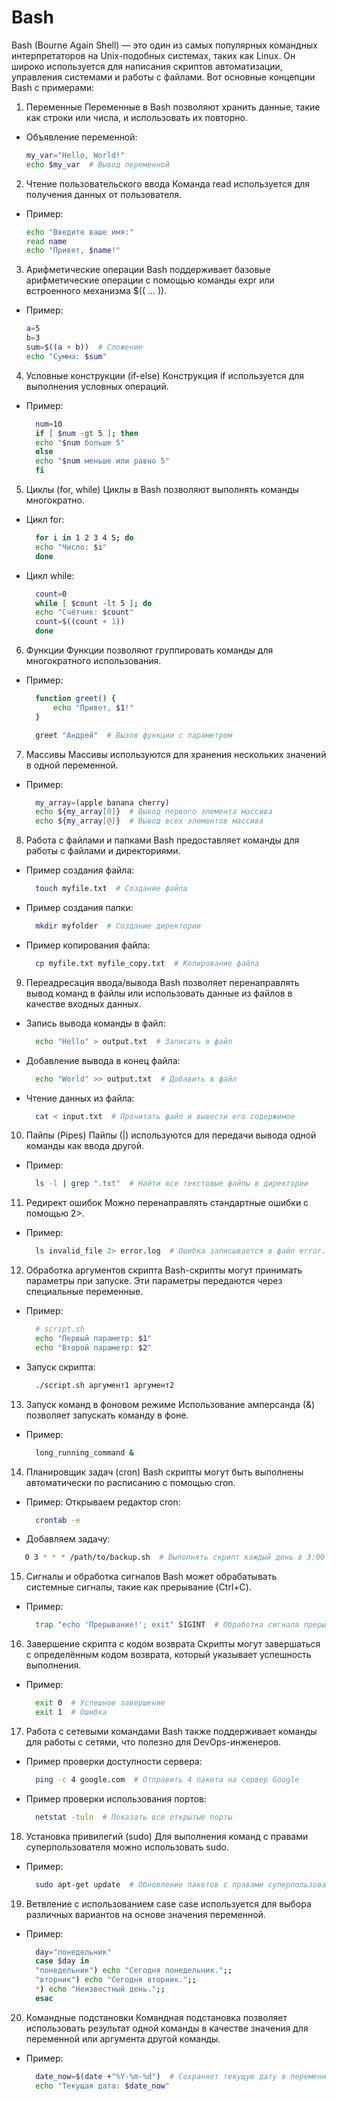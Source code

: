 # Bash

Bash (Bourne Again Shell) — это один из самых популярных командных интерпретаторов на Unix-подобных системах, таких как Linux. Он широко используется для написания скриптов автоматизации, управления системами и работы с файлами. Вот основные концепции Bash с примерами:

1. Переменные
   Переменные в Bash позволяют хранить данные, такие как строки или числа, и использовать их повторно.

- Объявление переменной:
  ```bash
  my_var="Hello, World!"
  echo $my_var  # Вывод переменной
  ```

2. Чтение пользовательского ввода
   Команда read используется для получения данных от пользователя.

- Пример:
  ```bash
  echo "Введите ваше имя:"
  read name
  echo "Привет, $name!"
  ```

3. Арифметические операции
   Bash поддерживает базовые арифметические операции с помощью команды expr или встроенного механизма $(( ... )).

- Пример:

  ```bash
  a=5
  b=3
  sum=$((a + b))  # Сложение
  echo "Сумма: $sum"
  ```

4. Условные конструкции (if-else)
   Конструкция if используется для выполнения условных операций.

- Пример:
  ```bash
    num=10
    if [ $num -gt 5 ]; then
    echo "$num больше 5"
    else
    echo "$num меньше или равно 5"
    fi
  ```

5. Циклы (for, while)
   Циклы в Bash позволяют выполнять команды многократно.

- Цикл for:
  ```bash
    for i in 1 2 3 4 5; do
    echo "Число: $i"
    done
  ```
- Цикл while:
  ```bash
    count=0
    while [ $count -lt 5 ]; do
    echo "Счётчик: $count"
    count=$((count + 1))
    done
  ```

6. Функции
   Функции позволяют группировать команды для многократного использования.

- Пример:

  ```bash
    function greet() {
        echo "Привет, $1!"
    }

    greet "Андрей"  # Вызов функции с параметром
  ```

7. Массивы
   Массивы используются для хранения нескольких значений в одной переменной.

- Пример:
  ```bash
    my_array=(apple banana cherry)
    echo ${my_array[0]}  # Вывод первого элемента массива
    echo ${my_array[@]}  # Вывод всех элементов массива
  ```

8. Работа с файлами и папками
   Bash предоставляет команды для работы с файлами и директориями.

- Пример создания файла:

  ```bash
    touch myfile.txt  # Создание файла
  ```

- Пример создания папки:
  ```bash
    mkdir myfolder  # Создание директории
  ```
- Пример копирования файла:
  ```bash
    cp myfile.txt myfile_copy.txt  # Копирование файла
  ```

9. Переадресация ввода/вывода
   Bash позволяет перенаправлять вывод команд в файлы или использовать данные из файлов в качестве входных данных.

- Запись вывода команды в файл:
  ```bash
    echo "Hello" > output.txt  # Записать в файл
  ```
- Добавление вывода в конец файла:
  ```bash
    echo "World" >> output.txt  # Добавить в файл
  ```
- Чтение данных из файла:
  ```bash
    cat < input.txt  # Прочитать файл и вывести его содержимое
  ```

10. Пайпы (Pipes)
    Пайпы (|) используются для передачи вывода одной команды как ввода другой.

- Пример:
  ```bash
    ls -l | grep ".txt"  # Найти все текстовые файлы в директории
  ```

11. Редирект ошибок
    Можно перенаправлять стандартные ошибки с помощью 2>.

- Пример:
  ```bash
    ls invalid_file 2> error.log  # Ошибка записывается в файл error.log
  ```

12. Обработка аргументов скрипта
    Bash-скрипты могут принимать параметры при запуске. Эти параметры передаются через специальные переменные.

- Пример:
  ```bash
    # script.sh
    echo "Первый параметр: $1"
    echo "Второй параметр: $2"
  ```
- Запуск скрипта:
  ```bash
    ./script.sh аргумент1 аргумент2
  ```

13. Запуск команд в фоновом режиме
    Использование амперсанда (&) позволяет запускать команду в фоне.

- Пример:
  ```bash
    long_running_command &
  ```

14. Планировщик задач (cron)
    Bash скрипты могут быть выполнены автоматически по расписанию с помощью cron.

- Пример: Открываем редактор cron:
  ```bash
    crontab -e
  ```
- Добавляем задачу:

```bash
   0 3 * * * /path/to/backup.sh  # Выполнять скрипт каждый день в 3:00
```

15. Сигналы и обработка сигналов
    Bash может обрабатывать системные сигналы, такие как прерывание (Ctrl+C).

- Пример:
  ```bash
    trap "echo 'Прерывание!'; exit" SIGINT  # Обработка сигнала прерывания
  ```

16. Завершение скрипта с кодом возврата
    Скрипты могут завершаться с определённым кодом возврата, который указывает успешность выполнения.

- Пример:
  ```bash
    exit 0  # Успешное завершение
    exit 1  # Ошибка
  ```

17. Работа с сетевыми командами
    Bash также поддерживает команды для работы с сетями, что полезно для DevOps-инженеров.

- Пример проверки доступности сервера:
  ```bash
    ping -c 4 google.com  # Отправить 4 пакета на сервер Google
  ```
- Пример проверки использования портов:
  ```bash
    netstat -tuln  # Показать все открытые порты
  ```

18. Установка привилегий (sudo)
    Для выполнения команд с правами суперпользователя можно использовать sudo.

- Пример:
  ```bash
    sudo apt-get update  # Обновление пакетов с правами суперпользователя
  ```

19. Ветвление с использованием case
    case используется для выбора различных вариантов на основе значения переменной.

- Пример:
  ```bash
    day="понедельник"
    case $day in
    "понедельник") echo "Сегодня понедельник.";;
    "вторник") echo "Сегодня вторник.";;
    *) echo "Неизвестный день.";;
    esac
  ```

20. Командные подстановки
    Командная подстановка позволяет использовать результат одной команды в качестве значения для переменной или аргумента другой команды.

- Пример:

  ```bash
    date_now=$(date +"%Y-%m-%d")  # Сохраняет текущую дату в переменной
    echo "Текущая дата: $date_now"
  ```
